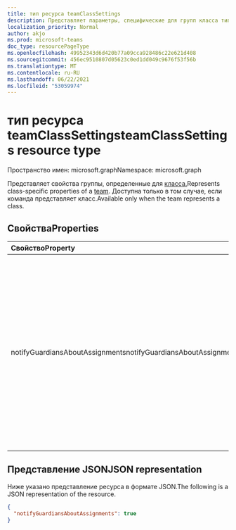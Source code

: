 ```yaml
---
title: тип ресурса teamClassSettings
description: Представляет параметры, специфические для групп класса типа.
localization_priority: Normal
author: akjo
ms.prod: microsoft-teams
doc_type: resourcePageType
ms.openlocfilehash: 49952343d6d420b77a09cca928486c22e621d408
ms.sourcegitcommit: 456ec9510807d05623c0ed1dd049c9676f53f56b
ms.translationtype: MT
ms.contentlocale: ru-RU
ms.lasthandoff: 06/22/2021
ms.locfileid: "53059974"
---
```

# <a name="teamclasssettings-resource-type"></a><span data-ttu-id="2e828-103">тип ресурса teamClassSettings</span><span class="sxs-lookup"><span data-stu-id="2e828-103">teamClassSettings resource type</span></span>

<span data-ttu-id="2e828-104">Пространство имен: microsoft.graph</span><span class="sxs-lookup"><span data-stu-id="2e828-104">Namespace: microsoft.graph</span></span>

<span data-ttu-id="2e828-105">Представляет свойства группы, определенные для [класса.](team.md)</span><span class="sxs-lookup"><span data-stu-id="2e828-105">Represents class-specific properties of a [team](team.md).</span></span> <span data-ttu-id="2e828-106">Доступна только в том случае, если команда представляет класс.</span><span class="sxs-lookup"><span data-stu-id="2e828-106">Available only when the team represents a class.</span></span>

## <a name="properties"></a><span data-ttu-id="2e828-107">Свойства</span><span class="sxs-lookup"><span data-stu-id="2e828-107">Properties</span></span>
| <span data-ttu-id="2e828-108">Свойство</span><span class="sxs-lookup"><span data-stu-id="2e828-108">Property</span></span>     | <span data-ttu-id="2e828-109">Тип</span><span class="sxs-lookup"><span data-stu-id="2e828-109">Type</span></span>   |<span data-ttu-id="2e828-110">Описание</span><span class="sxs-lookup"><span data-stu-id="2e828-110">Description</span></span>|
|:---------------|:--------|:----------|
|<span data-ttu-id="2e828-111">notifyGuardiansAboutAssignments</span><span class="sxs-lookup"><span data-stu-id="2e828-111">notifyGuardiansAboutAssignments</span></span>|<span data-ttu-id="2e828-112">Логический</span><span class="sxs-lookup"><span data-stu-id="2e828-112">Boolean</span></span>|<span data-ttu-id="2e828-113">Если установлено, позволяет отправлять еженедельные назначения дайджест электронных писем родителям и опекунам, при условии, что администратор клиента включил `true` параметр глобально.</span><span class="sxs-lookup"><span data-stu-id="2e828-113">If set to `true`, enables sending of weekly assignments digest emails to parents/guardians, provided the tenant admin has enabled the setting globally.</span></span>|

## <a name="json-representation"></a><span data-ttu-id="2e828-114">Представление JSON</span><span class="sxs-lookup"><span data-stu-id="2e828-114">JSON representation</span></span>

<span data-ttu-id="2e828-115">Ниже указано представление ресурса в формате JSON.</span><span class="sxs-lookup"><span data-stu-id="2e828-115">The following is a JSON representation of the resource.</span></span>

<!-- {
  "blockType": "resource",
  "@odata.type": "microsoft.graph.teamClassSettings"
}-->

```json
{
  "notifyGuardiansAboutAssignments": true
}
```

<!-- uuid: 8fcb5dbc-d5aa-4681-8e31-b001d5168d79
2015-10-25 14:57:30 UTC -->
<!--
{
  "type": "#page.annotation",
  "description": "team's classSettings resource",
  "keywords": "",
  "section": "documentation",
  "tocPath": "",
  "suppressions": []
}
-->

